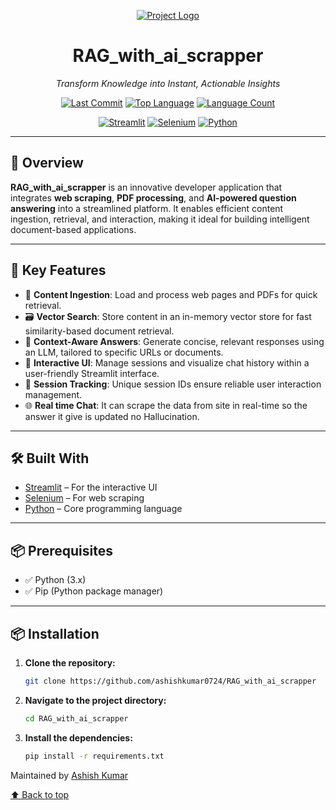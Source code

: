 <!-- Project Logo -->
<div align="center">

  <!-- Logo with hover effect and link -->
  [![Project Logo](https://via.placeholder.com/150x150.png?text=RAG_with_ai_scrapper)]( https://github.com/ashishkumar0724/RAG_with_ai_scrapper )
  
  # RAG_with_ai_scrapper
  <em>Transform Knowledge into Instant, Actionable Insights</em>

  <!-- Badges -->
  [![Last Commit](https://img.shields.io/github/last-commit/ashishkumar0724/RAG_with_ai_scrapper?style=flat&logo=git&logoColor=white&color=0080ff)]( https://github.com/ashishkumar0724/RAG_with_ai_scrapper )
  [![Top Language](https://img.shields.io/github/languages/top/ashishkumar0724/RAG_with_ai_scrapper?style=flat&color=0080ff)]( https://github.com/ashishkumar0724/RAG_with_ai_scrapper )
  [![Language Count](https://img.shields.io/github/languages/count/ashishkumar0724/RAG_with_ai_scrapper?style=flat&color=0080ff)]( https://github.com/ashishkumar0724/RAG_with_ai_scrapper )
  
  [![Streamlit](https://img.shields.io/badge/Streamlit-FF4B4B.svg?style=flat&logo=Streamlit&logoColor=white)]( https://streamlit.io/ )
  [![Selenium](https://img.shields.io/badge/Selenium-43B02A.svg?style=flat&logo=Selenium&logoColor=white)]( https://www.selenium.dev/ )
  [![Python](https://img.shields.io/badge/Python-3776AB.svg?style=flat&logo=Python&logoColor=white)]( https://www.python.org/ )

</div>

---

## 🧠 Overview

**RAG_with_ai_scrapper** is an innovative developer application that integrates **web scraping**, **PDF processing**, and **AI-powered question answering** into a streamlined platform. It enables efficient content ingestion, retrieval, and interaction, making it ideal for building intelligent document-based applications.

---

## 🚀 Key Features

- 🧩 **Content Ingestion**: Load and process web pages and PDFs for quick retrieval.
- 🗃️ **Vector Search**: Store content in an in-memory vector store for fast similarity-based document retrieval.
- 💬 **Context-Aware Answers**: Generate concise, relevant responses using an LLM, tailored to specific URLs or documents.
- 🎯 **Interactive UI**: Manage sessions and visualize chat history within a user-friendly Streamlit interface.
- 🔑 **Session Tracking**: Unique session IDs ensure reliable user interaction management.
- 🌐 **Real time Chat**: It can scrape the data from site in real-time so the answer it give is updated no Hallucination.
---

## 🛠️ Built With

- [Streamlit]( https://streamlit.io/ ) – For the interactive UI
- [Selenium](https://www.selenium.dev/ ) – For web scraping
- [Python](https://www.python.org/ ) – Core programming language

---

## 📦 Prerequisites

- ✅ Python (3.x)
- ✅ Pip (Python package manager)

---

## 📦 Installation

1. **Clone the repository:**
   ```bash
   git clone https://github.com/ashishkumar0724/RAG_with_ai_scrapper 
2. **Navigate to the project directory:**
   ```bash 
   cd RAG_with_ai_scrapper
3. **Install the dependencies:**
   ```bash
   pip install -r requirements.txt
Maintained by [Ashish Kumar](https://github.com/ashishkumar0724 )

[⬆ Back to top](#top)
